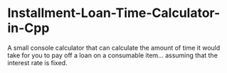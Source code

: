 # Installment-Loan-Time-Calculator-in-Cpp
A small console calculator that can calculate the amount of time it would take for you to pay off a loan on a consumable item... assuming that the interest rate is fixed.
